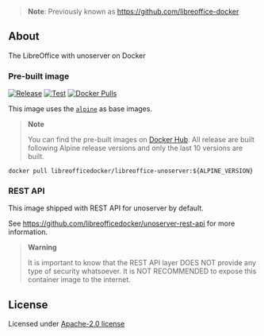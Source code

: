 > **Note**: 
> Previously known as https://github.com/libreoffice-docker

## About

The LibreOffice with unoserver on Docker

### Pre-built image

[![Release](https://github.com/libreofficedocker/libreoffice-unoserver/actions/workflows/release.yml/badge.svg)](https://github.com/libreoffice-docker/libreoffice-unoserver/actions/workflows/release.yml)
[![Test](https://github.com/libreofficedocker/libreoffice-unoserver/actions/workflows/test.yml/badge.svg?branch=develop)](https://github.com/libreoffice-docker/libreoffice-unoserver/actions/workflows/test.yml)
[![Docker Pulls](https://img.shields.io/docker/pulls/libreofficedocker/libreoffice-unoserver)](https://hub.docker.com/r/libreofficedocker/libreoffice-unoserver)

This image uses the [`alpine`](https://hub.docker.com/_/alpine) as base images.

> **Note**
>
> You can find the pre-built images on [Docker Hub](https://hub.docker.com/u/libreofficedocker).
> All release are built following Alpine release versions and only the last 10 versions are built.

```
docker pull libreofficedocker/libreoffice-unoserver:${ALPINE_VERSION}
```

### REST API

This image shipped with REST API for unoserver by default.

See https://github.com/libreofficedocker/unoserver-rest-api for more information.

> **Warning**
>
> It is important to know that the  REST API layer DOES NOT provide any type of security whatsoever.
> It is NOT RECOMMENDED to expose this container image to the internet.

## License

Licensed under [Apache-2.0 license](LICENSE)
